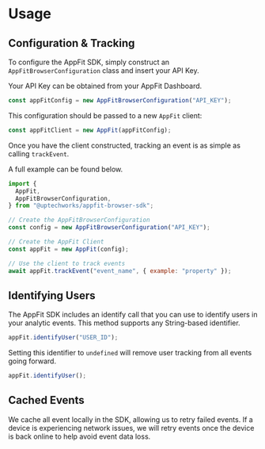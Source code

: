# Usage

## Configuration & Tracking

To configure the AppFit SDK, simply construct an `AppFitBrowserConfiguration` class and insert your API Key.

Your API Key can be obtained from your AppFit Dashboard.

```javascript
const appFitConfig = new AppFitBrowserConfiguration("API_KEY");
```

This configuration should be passed to a new `AppFit` client:

```javascript
const appFitClient = new AppFit(appFitConfig);
```

Once you have the client constructed, tracking an event is as simple as calling `trackEvent`.

A full example can be found below.

```javascript
import {
  AppFit,
  AppFitBrowserConfiguration,
} from "@uptechworks/appfit-browser-sdk";

// Create the AppFitBrowserConfiguration
const config = new AppFitBrowserConfiguration("API_KEY");

// Create the AppFit Client
const appFit = new AppFit(config);

// Use the client to track events
await appFit.trackEvent("event_name", { example: "property" });
```

## Identifying Users

The AppFit SDK includes an identify call that you can use to identify users in your analytic events.
This method supports any String-based identifier.

```javascript
appFit.identifyUser("USER_ID");
```

Setting this identifier to `undefined` will remove user tracking from all events going forward.

```javascript
appFit.identifyUser();
```

## Cached Events

We cache all event locally in the SDK, allowing us to retry failed events. If a device is experiencing network issues, we will retry events once the device is back online to help avoid event data loss.
